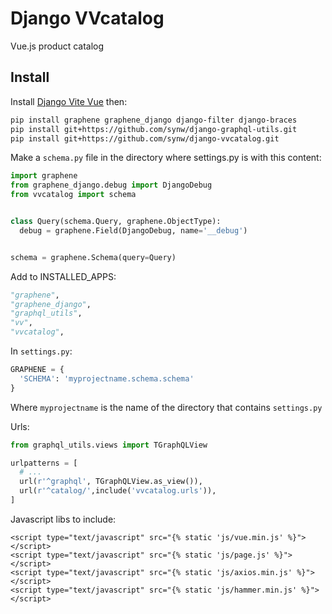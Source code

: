 # Django VVcatalog

Vue.js product catalog

## Install

Install [Django Vite Vue](https://github.com/synw/django-vitevue) then:

  ```bash
pip install graphene graphene_django django-filter django-braces
pip install git+https://github.com/synw/django-graphql-utils.git
pip install git+https://github.com/synw/django-vvcatalog.git
  ```

Make a `schema.py` file in the directory where settings.py is with this content:

  ```python
import graphene
from graphene_django.debug import DjangoDebug
from vvcatalog import schema


class Query(schema.Query, graphene.ObjectType):
    debug = graphene.Field(DjangoDebug, name='__debug')


schema = graphene.Schema(query=Query)
  ```
 
Add to INSTALLED_APPS:

  ```python
"graphene",
"graphene_django",
"graphql_utils",
"vv",
"vvcatalog",
  ```
  
In `settings.py`:

  ```python
GRAPHENE = {
    'SCHEMA': 'myprojectname.schema.schema'
}
  ```
  
Where `myprojectname` is the name of the directory that contains `settings.py`
   
Urls:

  ```python
from graphql_utils.views import TGraphQLView

urlpatterns = [
	# ...
	url(r'^graphql', TGraphQLView.as_view()),
	url(r'^catalog/',include('vvcatalog.urls')),
]
  ```
  
Javascript libs to include:

  ```django
<script type="text/javascript" src="{% static 'js/vue.min.js' %}"></script>
<script type="text/javascript" src="{% static 'js/page.js' %}"></script>
<script type="text/javascript" src="{% static 'js/axios.min.js' %}"></script>
<script type="text/javascript" src="{% static 'js/hammer.min.js' %}"></script>
  ```
